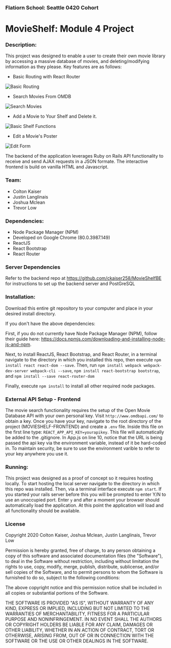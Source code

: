 ### Flatiorn School: Seattle 0420 Cohort
# MovieShelf: Module 4 Project

### Description: 
This project was designed to enable a user to create their own movie library by accessing a massive database of movies, and deleting/modifying information as they please. Key features are as follows:

* Basic Routing with React Router

![Basic Routing](README_assets/movie_shelf_routes.gif)

* Search Movies From OMDB

![Search Movies](README_assets/movie_shelf_library.gif)

* Add a Movie to Your Shelf and Delete it.

![Basic Shelf Functions](README_assets/movie_shelf_add_delete.gif)

* Edit a Movie's Poster

![Edit Form](README_assets/movie_shelf_edit_form.gif)



The backend of the application leverages Ruby on Rails API functionality to receive and send AJAX requests in a JSON formate. The interactive frontend is build on vanilla HTML and Javascript.

### Team:
* Colton Kaiser
* Justin Langlinais
* Joshua Mclean
* Trevor Low

### Dependencies:
* Node Package Manager (NPM)
* Developed on Google Chrome (80.0.3987.149)
* ReactJS
* React Bootstrap
* React Router

### Server Dependencies
Refer to the backend repo at https://github.com/ckaiser258/MovieShelfBE for instructions to set up the backend server and PostGreSQL

### Installation:

Download this entire git repository to your computer and place in your desired install directory. 

If you don't have the above dependencies:

First, if you do not currently have Node Package Manager (NPM), follow their guide here: https://docs.npmjs.com/downloading-and-installing-node-js-and-npm.

Next, to install ReactJS, React Bootstrap, and React Router, in a terminal navigate to the directory in which you installed this repo, then execute `npm install react react-dom --save`. Then, run `npm install webpack webpack-dev-server webpack-cli --save`, `npm install react-bootstrap bootstrap`, and `npm install --save react-router-dom`

Finally, execute ```npm install``` to install all other required node packages.

### External API Setup - Frontend
The movie search functionality requires the setup of the Open Movie Database API with your own personal key. Visit ```http://www.omdbapi.com/``` to obtain a key.
Once you have your key, navigate to the root directory of the project (MOVIESHELF-FRONTEND) and create a ```.env``` file. Inside this file on the first line type: ```REACT_APP_API_KEY=yourapikey```. This file will automatically be added to the .gitignore.
In App.js on line 10, notice that the URL is being passed the api key via the environment variable, instead of it be hard-coded in. To maintain security, be sure to use the environment varible to refer to your key anywhere you use it.


### Running:
This project was designed as a proof of concept so it requires hosting locally. To start hosting the local server navigate to the directory in which this repo was installed. Then, via a terminal interface execute ```npm start```. If you started your rails server before this you will be prompted to enter Y/N to use an unoccupied port. Enter `y` and after a moment your browser should automatically load the application. At this point the application will load and all functionality should be available.

### License
Copyright 2020 Colton Kaiser, Joshua Mclean, Justin Langlinais, Trevor Low

Permission is hereby granted, free of charge, to any person obtaining a copy of this software and associated documentation files (the "Software"), to deal in the Software without restriction, including without limitation the rights to use, copy, modify, merge, publish, distribute, sublicense, and/or sell copies of the Software, and to permit persons to whom the Software is furnished to do so, subject to the following conditions:

The above copyright notice and this permission notice shall be included in all copies or substantial portions of the Software.

THE SOFTWARE IS PROVIDED "AS IS", WITHOUT WARRANTY OF ANY KIND, EXPRESS OR IMPLIED, INCLUDING BUT NOT LIMITED TO THE WARRANTIES OF MERCHANTABILITY, FITNESS FOR A PARTICULAR PURPOSE AND NONINFRINGEMENT. IN NO EVENT SHALL THE AUTHORS OR COPYRIGHT HOLDERS BE LIABLE FOR ANY CLAIM, DAMAGES OR OTHER LIABILITY, WHETHER IN AN ACTION OF CONTRACT, TORT OR OTHERWISE, ARISING FROM, OUT OF OR IN CONNECTION WITH THE SOFTWARE OR THE USE OR OTHER DEALINGS IN THE SOFTWARE.
